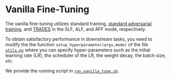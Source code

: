 # Vanilla Fine-Tuning

The vanilla fine-tuning utilizes standard training, [standard adversarial training](https://github.com/MadryLab/mnist_challenge), and [TRADES](https://github.com/yaodongyu/TRADES) in the SLF, ALF, and AFF mode, respectively.

To obtain satisfactory performance in downstream tasks, you need to modify the the function ```setup_hyperparameter(args,mode)``` of the file [```utils.py```](../AutoLoRa/utils.py) where you can specify hyper-parameters such as the initial learning rate (LR), the scheduler of the LR, the weight decay, the batch size, <i>etc</i>.

We provide the running script in [```run_vanilla_tune.sh```](./run_vanilla_tune.sh).

